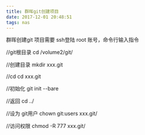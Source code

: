 ```yaml
---
title: 群晖git创建项目
date: 2017-12-01 20:48:51
tags: nas
---
```


群晖创建git 项目需要 ssh登陆 root 账号，命令行输入指令

//git根目录
cd /volume2/git/

//创建目录
mkdir xxx.git

//cd 
cd xxx.git

//初始化
git init --bare

//返回
cd ../

//设为 git用户
chown git:users xxx.git/

//访问权限
chmod -R 777 xxx.git/